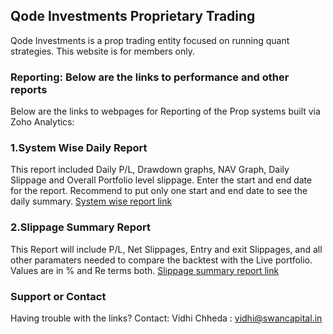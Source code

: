 ## Qode Investments Proprietary Trading

Qode Investments is a prop trading entity focused on running quant strategies.
This website is for members only.

### Reporting: Below are the links to performance and other reports


Below are the links to webpages for Reporting of the Prop systems built via Zoho Analytics:

### 1.System Wise Daily Report
  This report included Daily P/L, Drawdown graphs, NAV Graph, Daily Slippage and Overall Portfolio level slippage.
  Enter the start and end date for the report. Recommend to put only one start and end date to see the daily summary.
  [System wise report link](https://analytics.zoho.in/open-view/262393000000024556)
  
### 2.Slippage Summary Report
  This Report will include P/L, Net Slippages, Entry and exit Slippages, and all other paramaters needed to compare the backtest
  with the Live portfolio. Values are in % and Re terms both.
  [Slippage summary report link](https://analytics.zoho.in/open-view/262393000000040543)


### Support or Contact

Having trouble with the links? Contact: Vidhi Chheda : vidhi@swancapital.in

